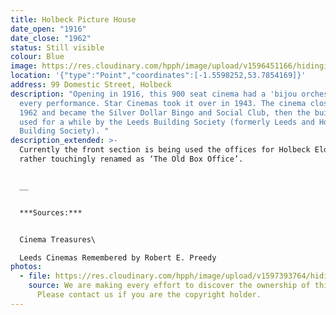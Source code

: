 ```yaml
---
title: Holbeck Picture House
date_open: "1916"
date_close: "1962"
status: Still visible
colour: Blue
image: https://res.cloudinary.com/hpph/image/upload/v1596451166/hidinginplainsight/holbeckpicturehouse.svg
location: '{"type":"Point","coordinates":[-1.5598252,53.7854169]}'
address: 99 Domestic Street, Holbeck
description: "Opening in 1916, this 900 seat cinema had a 'bijou orchestra’ at
  every performance. Star Cinemas took it over in 1943. The cinema closed in in
  1962 and became the Silver Dollar Bingo and Social Club, then the building was
  used for a while by the Leeds Building Society (formerly Leeds and Holbeck
  Building Society). "
description_extended: >-
  Currently the front section is being used the offices for Holbeck Elderly Aid,
  rather touchingly renamed as ‘The Old Box Office’.


  __


  ***Sources:***


  Cinema Treasures\

  Leeds Cinemas Remembered by Robert E. Preedy
photos:
  - file: https://res.cloudinary.com/hpph/image/upload/v1597393764/hidinginplainsight/Holbeck_Picture_House.jpg
    source: We are making every effort to discover the ownership of this photo.
      Please contact us if you are the copyright holder.
---
```

